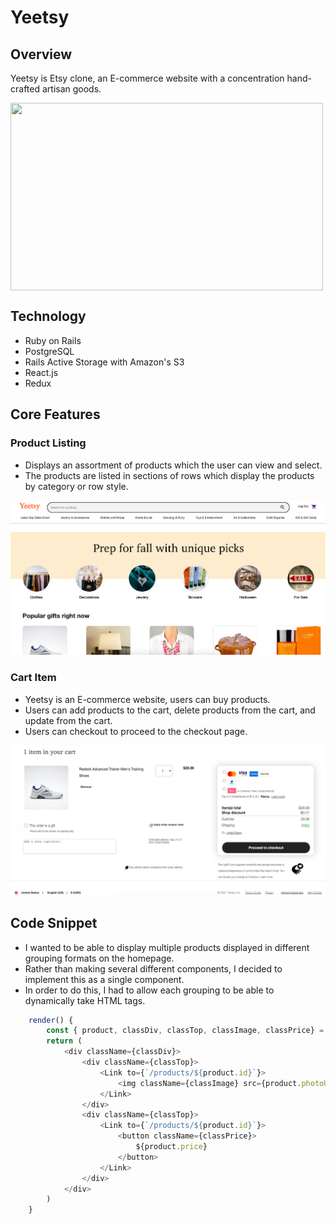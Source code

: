 # Yeetsy

## Overview
Yeetsy is Etsy clone, an E-commerce website with a concentration hand-crafted artisan goods.

<img align="center" width="500" height="300" src="https://github.com/ccy1563/Yeetsy/blob/main/yeetzy.gif">

## Technology
* Ruby on Rails
* PostgreSQL
* Rails Active Storage with Amazon's S3
* React.js
* Redux

## Core Features
### Product Listing
* Displays an assortment of products which the user can view and select.
* The products are listed in sections of rows which display the products by category or row style.

![product_listing](product_listing.png)

### Cart Item
* Yeetsy is an E-commerce website, users can buy products.
* Users can add products to the cart, delete products from the cart, and update from the cart.
* Users can checkout to proceed to the checkout page.

![cart_item](cart_item.png)

## Code Snippet
* I wanted to be able to display multiple products displayed in different grouping formats on the homepage.
* Rather than making several different components, I decided to implement this as a single component.
* In order to do this, I had to allow each grouping to be able to dynamically take HTML tags.

```Javascript
    render() {
        const { product, classDiv, classTop, classImage, classPrice} = this.props;
        return (
            <div className={classDiv}>
                <div className={classTop}>
                    <Link to={`/products/${product.id}`}>
                        <img className={classImage} src={product.photoUrl} alt="" />
                    </Link>
                </div>
                <div className={classTop}>
                    <Link to={`/products/${product.id}`}>
                        <button className={classPrice}>
                            ${product.price}
                        </button>
                    </Link>
                </div>
            </div>
        )
    }
```
